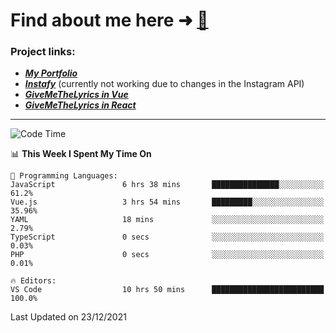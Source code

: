 # Find about me here ➜ [🧑](https://pauabella.dev)

### Project links:
- ***[My Portfolio](https://pauabella.dev)***
- ***[Instafy](https://instafy.me)*** (currently not working due to changes in the Instagram API)
- ***[GiveMeTheLyrics in Vue](https://lyrics.pauabella.dev)***
- ***[GiveMeTheLyrics in React](https://pauabella.dev/GiveMeTheLyrics)***

---
<!--START_SECTION:waka-->
![Code Time](http://img.shields.io/badge/Code%20Time-734%20hrs%2025%20mins-blue)

📊 **This Week I Spent My Time On** 

```text
💬 Programming Languages: 
JavaScript               6 hrs 38 mins       ███████████████░░░░░░░░░░   61.2% 
Vue.js                   3 hrs 54 mins       █████████░░░░░░░░░░░░░░░░   35.96% 
YAML                     18 mins             ░░░░░░░░░░░░░░░░░░░░░░░░░   2.79% 
TypeScript               0 secs              ░░░░░░░░░░░░░░░░░░░░░░░░░   0.03% 
PHP                      0 secs              ░░░░░░░░░░░░░░░░░░░░░░░░░   0.01%

🔥 Editors: 
VS Code                  10 hrs 50 mins      █████████████████████████   100.0%

```


 Last Updated on 23/12/2021
<!--END_SECTION:waka-->
